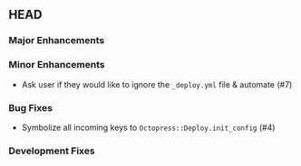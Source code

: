 ## HEAD

### Major Enhancements

### Minor Enhancements

  * Ask user if they would like to ignore the `_deploy.yml` file & automate (#7)

### Bug Fixes

  * Symbolize all incoming keys to `Octopress::Deploy.init_config` (#4)

### Development Fixes
